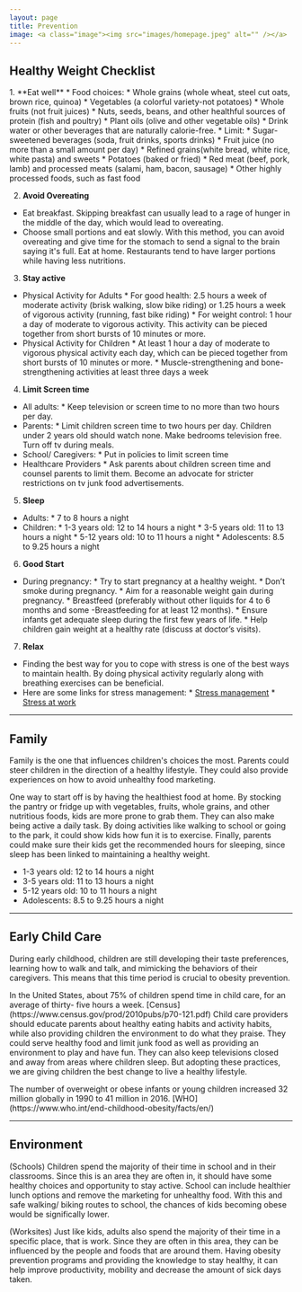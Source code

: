 ```yaml
---
layout: page
title: Prevention
image: <a class="image"><img src="images/homepage.jpeg" alt="" /></a>
---
```


<h2>Healthy Weight Checklist</h2>
1. **Eat well**
    * Food choices:
        *  Whole grains (whole wheat, steel cut oats, brown rice, quinoa)
        * Vegetables (a colorful variety-not potatoes)
        * Whole fruits (not fruit juices)
        * Nuts, seeds, beans, and other healthful sources of protein (fish and poultry)
        * Plant oils (olive and other vegetable oils)
        * Drink water or other beverages that are naturally calorie-free.
    * Limit:
        * Sugar-sweetened beverages (soda, fruit drinks, sports drinks)
        * Fruit juice (no more than a small amount per day)
        * Refined grains(white bread, white rice, white pasta) and sweets
        * Potatoes (baked or fried)
        * Red meat (beef, pork, lamb) and processed meats (salami, ham, bacon, sausage)
        * Other highly processed foods, such as fast food

2. **Avoid Overeating**
* Eat breakfast. Skipping breakfast can usually lead to a rage of hunger in the middle of the day, which would lead to overeating.
* Choose small portions and eat slowly. With this method, you can avoid overeating and give time for the stomach to send a signal to the brain saying it's full.
Eat at home. Restaurants tend to have larger portions while having less nutritions.

3. **Stay active**
* Physical Activity for Adults
        * For good health: 2.5 hours a week of moderate activity (brisk walking, slow bike riding) or 1.25 hours a week of vigorous activity (running, fast bike riding)
        * For weight control: 1 hour a day of moderate to vigorous activity. This activity can be pieced together from short bursts of 10 minutes or more.
* Physical Activity for Children
        * At least 1 hour a day of moderate to vigorous physical activity each day, which can be pieced together from short bursts of 10 minutes or more.
        * Muscle-strengthening and bone-strengthening activities at least three days a week
4. **Limit Screen time**
* All adults:
        * Keep television or screen time to no more than two hours per day.
* Parents:
        * Limit children screen time to two hours per day. Children under 2 years old should watch none. Make bedrooms television free. Turn off tv during meals.
* School/ Caregivers:
        * Put in policies to limit screen time
* Healthcare Providers
        * Ask parents about children screen time and counsel parents to limit them. Become an advocate for stricter restrictions on tv junk food advertisements.
5. **Sleep**
* Adults:
        * 7 to 8 hours a night
* Children:
        * 1-3 years old: 12 to 14 hours a night
        * 3-5 years old: 11 to 13 hours a night
        * 5-12 years old: 10 to 11 hours a night
        * Adolescents: 8.5 to 9.25 hours a night
6. **Good Start**
* During pregnancy:
        * Try to start pregnancy at a healthy weight.
        * Don’t smoke during pregnancy.
        * Aim for a reasonable weight gain during pregnancy.
        * Breastfeed (preferably without other liquids for 4 to 6 months and some -Breastfeeding for at least 12 months).
        * Ensure infants get adequate sleep during the first few years of life.
        * Help children gain weight at a healthy rate (discuss at doctor’s visits).
7. **Relax**
* Finding the best way for you to cope with stress is one of the best ways to maintain health. By doing physical activity regularly along with breathing exercises can be beneficial.
* Here are some links for stress management:
        * [Stress management](https://medlineplus.gov/ency/article/001942.htm)
        * [Stress at work]("https://www.uml.edu/Research/CPH-NEW/")


<hr class="major" />

<h2>Family</h2>
<p>Family is the one that influences children's choices the most. Parents could steer children in the direction of a healthy lifestyle. They could also provide experiences on how to avoid unhealthy food marketing. </p>
<p>One way to start off is by having the healthiest food at home. By stocking the pantry or fridge up with vegetables, fruits, whole grains, and other nutritious foods, kids are more prone to grab them. They can also make being active a daily task. By doing activities like walking to school or going to the park, it could show kids how fun it is to exercise. Finally, parents could make sure their kids get the recommended hours for sleeping, since sleep has been linked to maintaining a healthy weight. </p>

* 1-3 years old: 12 to 14 hours a night
* 3-5 years old: 11 to 13 hours a night
* 5-12 years old: 10 to 11 hours a night
* Adolescents: 8.5 to 9.25 hours a night

<hr class="major" />

<h2>Early Child Care</h2>
<p>During early childhood, children are still developing their taste preferences, learning how to walk and talk, and mimicking the behaviors of their caregivers. This means that this time period is crucial to obesity prevention. </p>
<p>In the United States, about 75% of children spend time in child care, for an average of thirty- five  hours a week. [Census](https://www.census.gov/prod/2010pubs/p70-121.pdf) Child care providers should educate parents about healthy eating habits and activity habits, while also providing children the environment to do what they praise. They could serve healthy food and limit junk food as well as providing an environment to play and have fun. They can also keep televisions closed and away from areas where children sleep. But adopting these practices, we are giving children the best change to live a healthy lifestyle. </p>
<p>The number of overweight or obese infants or young children increased 32 million globally in 1990 to 41 million in 2016. [WHO](https://www.who.int/end-childhood-obesity/facts/en/)</p>

<hr class="major" />

<h2>Environment</h2>
<p>(Schools) Children spend the majority of their time in school and in their classrooms. Since this is an area they are often in, it should have some healthy choices and opportunity to stay active. School can include healthier lunch options and remove the marketing for unhealthy food. With this and safe walking/ biking routes to school, the chances of kids becoming obese would be significally lower. </p>
<p>(Worksites) Just like kids, adults also spend the majority of their time in a specific place, that is work. Since they are often in this area, they can be influenced by the people and foods that are around them. Having obesity prevention programs and providing the knowledge to stay healthy, it can help improve productivity, mobility and decrease the amount of sick days taken. </p>



